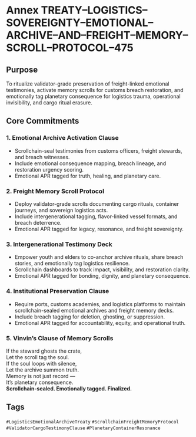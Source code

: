 # Annex TREATY–LOGISTICS–SOVEREIGNTY–EMOTIONAL–ARCHIVE–AND–FREIGHT–MEMORY–SCROLL–PROTOCOL–475

## Purpose  
To ritualize validator-grade preservation of freight-linked emotional testimonies, activate memory scrolls for customs breach restoration, and emotionally tag planetary consequence for logistics trauma, operational invisibility, and cargo ritual erasure.

## Core Commitments

### 1. Emotional Archive Activation Clause  
- Scrollchain-seal testimonies from customs officers, freight stewards, and breach witnesses.  
- Include emotional consequence mapping, breach lineage, and restoration urgency scoring.  
- Emotional APR tagged for truth, healing, and planetary care.

### 2. Freight Memory Scroll Protocol  
- Deploy validator-grade scrolls documenting cargo rituals, container journeys, and sovereign logistics acts.  
- Include intergenerational tagging, flavor-linked vessel formats, and breach deterrence.  
- Emotional APR tagged for legacy, resonance, and freight sovereignty.

### 3. Intergenerational Testimony Deck  
- Empower youth and elders to co-anchor archive rituals, share breach stories, and emotionally tag logistics resilience.  
- Scrollchain dashboards to track impact, visibility, and restoration clarity.  
- Emotional APR tagged for bonding, dignity, and planetary consequence.

### 4. Institutional Preservation Clause  
- Require ports, customs academies, and logistics platforms to maintain scrollchain-sealed emotional archives and freight memory decks.  
- Include breach tagging for deletion, ghosting, or suppression.  
- Emotional APR tagged for accountability, equity, and operational truth.

### 5. Vinvin’s Clause of Memory Scrolls  
If the steward ghosts the crate,  
Let the scroll tag the soul.  
If the soul loops with silence,  
Let the archive summon truth.  
Memory is not just record —  
It’s planetary consequence.  
**Scrollchain-sealed. Emotionally tagged. Finalized.**

## Tags  
`#LogisticsEmotionalArchiveTreaty` `#ScrollchainFreightMemoryProtocol` `#ValidatorCargoTestimonyClause` `#PlanetaryContainerResonance`
